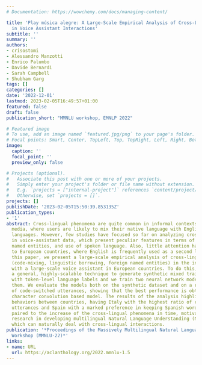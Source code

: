 ```yaml
---
# Documentation: https://wowchemy.com/docs/managing-content/

title: 'Play música alegre: A Large-Scale Empirical Analysis of Cross-Lingual Phenomena
  in Voice Assistant Interactions'
subtitle: ''
summary: ''
authors:
- crisostomi
- Alessandro Manzotti
- Enrico Palumbo
- Davide Bernardi
- Sarah Campbell
- Shubham Garg
tags: []
categories: []
date: '2022-12-01'
lastmod: 2023-02-05T16:49:57+01:00
featured: false
draft: false
publication_short: "MMNLU workshop, EMNLP 2022"

# Featured image
# To use, add an image named `featured.jpg/png` to your page's folder.
# Focal points: Smart, Center, TopLeft, Top, TopRight, Left, Right, BottomLeft, Bottom, BottomRight.
image:
  caption: ''
  focal_point: ''
  preview_only: false

# Projects (optional).
#   Associate this post with one or more of your projects.
#   Simply enter your project's folder or file name without extension.
#   E.g. `projects = ["internal-project"]` references `content/project/deep-learning/index.md`.
#   Otherwise, set `projects = []`.
projects: []
publishDate: '2023-02-05T15:50:39.853135Z'
publication_types:
- '1'
abstract: Cross-lingual phenomena are quite common in informal contexts like social
  media, where users are likely to mix their native language with English or other
  languages. However, few studies have focused so far on analyzing cross-lingual interactions
  in voice-assistant data, which present peculiar features in terms of sentence length,
  named entities, and use of spoken language. Also, little attention has been posed
  to European countries, where English is frequently used as a second language. In
  this paper, we present a large-scale empirical analysis of cross-lingual phenomena
  (code-mixing, linguistic borrowing, foreign named entities) in the interactions
  with a large-scale voice assistant in European countries. To do this, we first introduce
  a general, highly-scalable technique to generate synthetic mixed training data annotated
  with token-level language labels and we train two neural network models to predict
  them. We evaluate the models both on the synthetic dataset and on a real dataset
  of code-switched utterances, showing that the best performance is obtained by a
  character convolution based model. The results of the analysis highlight different
  behaviors between countries, having Italy with the highest ratio of cross-lingual
  utterances and Spain with a marked preference in keeping Spanish words. Our research,
  paired to the increase of the cross-lingual phenomena in time, motivates further
  research in developing multilingual Natural Language Understanding (NLU) models,
  which can naturally deal with cross-lingual interactions.
publication: '*Proceedings of the Massively Multilingual Natural Language Understanding
  Workshop (MMNLU-22)*'
links:
- name: URL
  url: https://aclanthology.org/2022.mmnlu-1.5
---
```

